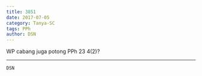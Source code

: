 ```yaml
---
title: 3851
date: 2017-07-05
category: Tanya-SC
tags: PPh
author: DSN
---
```


WP cabang juga potong PPh 23 4(2)?

---



`DSN`
